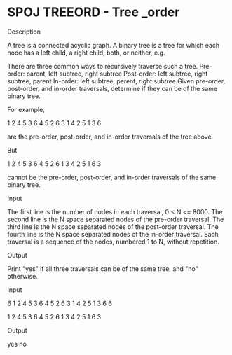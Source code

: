 # SPOJ TREEORD - Tree _order

Description

A tree is a connected acyclic graph.
A binary tree is a tree for which each node has a left child, a right child, both, or neither, e.g.

There are three common ways to recursively traverse such a tree.
Pre-order: parent, left subtree, right subtree
Post-order: left subtree, right subtree, parent
In-order: left subtree, parent, right subtree
Given pre-order, post-order, and in-order traversals, determine if they can be of the same binary tree.

For example,

1 2 4 5 3 6
4 5 2 6 3 1
4 2 5 1 3 6

are the pre-order, post-order, and in-order traversals of the tree above.

But

1 2 4 5 3 6
4 5 2 6 1 3
4 2 5 1 6 3

cannot be the pre-order, post-order, and in-order traversals of the same binary tree.

Input

The first line is the number of nodes in each traversal, 0 < N <= 8000.
The second line is the N space separated nodes of the pre-order traversal.
The third line is the N space separated nodes of the post-order traversal.
The fourth line is the N space separated nodes of the in-order traversal.
Each traversal is a sequence of the nodes, numbered 1 to N, without repetition.

Output

Print "yes" if all three traversals can be of the same tree, and "no" otherwise.

Input	

6
1 2 4 5 3 6
4 5 2 6 3 1
4 2 5 1 3 6
6

1 2 4 5 3 6
4 5 2 6 1 3
4 2 5 1 6 3

Output	

yes
no

